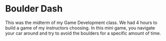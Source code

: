 Boulder Dash
============

This was the midterm of my Game Development class. We had 4 hours to build a game of my instructors choosing. In this mini game, you navigate your car around and try to avoid the boulders for a specific amount of time.
